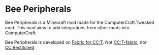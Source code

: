 # Bee Peripherals

Bee Peripherals is a Minecraft mod made for the ComputerCraft:Tweaked mod.
This mod aims to add integrations from other mods into ComputerCraft.

Bee Peripherals is developed on [Fabric for CC:T](https://modrinth.com/mod/cc-tweaked).
Not [CC:T-fabric](https://github.com/JemmaZZ/cc-tweaked-fabric), nor [CC:Restitched](https://modrinth.com/mod/cc-restitched)